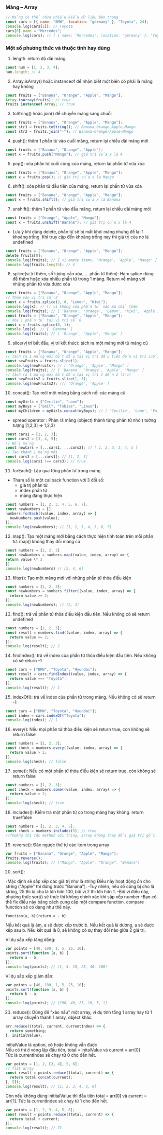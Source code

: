 ### Mảng – Array

```javascript
// Mảng có thể chứa nhiều kiểu dữ liệu bên trong
const cars = [{ name: "BMW", location: "germany" }, "Toyota", 24];
console.log(cars[1]); // Toyota
cars[0].name = "Mercedes";
console.log(cars); // [ { name: 'Mercedes', location: 'germany' }, 'Toyota', 24 ]
```

### Một số phương thức và thuộc tính hay dùng

1. length: return độ dài mảng

```javascript
const num = [1, 2, 3, 4];
num.length; // 4
```

2. Array.isArray() hoặc instanceof để nhận biết một biến có phải là mảng hay không

```javascript
const fruits = ["Banana", "Orange", "Apple", "Mango"];
Array.isArray(fruits); // true
fruits instanceof Array; // true
```

3. toString() hoặc join() để chuyển mảng sang chuỗi

```javascript
const fruits = ["Banana", "Orange", "Apple", "Mango"];
const str1 = fruits.toString(); // Banana,Orange,Apple,Mango
const str2 = fruits.join("-"); // Banana-Orange-Apple-Mango
```

4. push(): thêm 1 phần từ vào cuối mảng, return lại chiều dài mảng mới

```javascript
const fruits = ["Banana", "Orange", "Apple"];
const x = fruits.push("Mango"); // giá trị của x là 4
```

5. pop(): xóa phần tử cuối cùng của mảng, return lại phần tử vừa xóa

```javascript
const fruits = ["Banana", "Orange", "Apple", "Mango"];
const x = fruits.pop(); // giá trị của x là Mango
```

6. shift(): xóa phần tử đầu tiên của mảng, return lại phần tử vừa xóa

```javascript
const fruits = ["Banana", "Orange", "Apple", "Mango"];
const x = fruits.shift(); // giá trị của x là Banana
```

7. unshift(): thêm 1 phần tử vào đầu mảng, return lại chiều dài mảng mới

```javascript
const fruits = ["Orange", "Apple", "Mango"];
const x = fruits.unshift("Banana"); // giá trị của x là 4
```

- Lưu ý khi dùng delete, phần tử sẽ bị mất khỏi mảng nhưng để lại 1 khoảng trống. Khi truy cập đến khoảng trống này thì giá trị của nó là undefined

```javascript
const fruits = ["Banana", "Orange", "Apple", "Mango"];
delete fruits[0];
console.log(fruits); // [ <1 empty item>, 'Orange', 'Apple', 'Mango' ]
console.log(fruits.length); // 4
```

8. splice(vị trí thêm, số lượng cần xóa, … phần tử thêm): Hàm splice dùng để thêm hoặc xóa nhiều phần tử trong 1 mảng. Return về mảng với những phần tử vừa được xóa

```javascript
const fruits = ["Banana", "Orange", "Apple", "Mango"];
// Thêm vào vị trí số 2
const x = fruits.splice(2, 0, "Lemon", "Kiwi");
console.log(x); // [] vì không xóa phần tử nào mà chỉ thêm
console.log(fruits); // [ 'Banana', 'Orange', 'Lemon', 'Kiwi', 'Apple', 'Mango' ]
const fruits = ["Banana", "Orange", "Apple", "Mango"];
// Xóa 1 phần tử tại vị trí số 0
const x = fruits.splice(0, 1);
console.log(x); // [ 'Banana' ]
console.log(fruits); // [ 'Orange', 'Apple', 'Mango' ]
```

9. slice(vị trí bắt đầu, vị trí kết thúc): tách ra một mảng mới từ mảng cũ

```javascript
const fruits = ["Banana", "Orange", "Apple", "Mango"];
// tách ra 1 mảng mới bắt đầu tại vị trí đầu tiên đến vị trí cuối
const newFruits = fruits.slice(1);
console.log(newFruits); // [ 'Orange', 'Apple', 'Mango' ]
console.log(fruits); // [ 'Banana', 'Orange', 'Apple', 'Mango' ]
// tách ra 1 mảng mới bắt đầu tại vị trí 1 đến 2 (3-1)
const newFruits2 = fruits.slice(1, 3);
console.log(newFruits2); //[ 'Orange', 'Apple' ]
```

10. concat(): Tạo mới một mảng bằng cách nối các mảng cũ

```javascript
const myGirls = ["Cecilie", "Lone"];
const myBoys = ["Emil", "Tobias", "Linus"];
const myChildren = myGirls.concat(myBoys); // [ 'Cecilie', 'Lone', 'Emil', 'Tobias', 'Linus' ]
```

- spread operator : Phân rã mảng (object) thành từng phần tử nhỏ ( tưởng tượng [1,2,3] => 1,2,3)

```javascript
const cars1 = [1, 2, 3];
const cars2 = [3, 4, 5];
// Nối mảng
const newCars = [...cars1, ...cars2]; // [ 1, 2, 3, 3, 4, 5 ]
// Tạo thành 1 mảng mới
const cars3 = [...cars1]; // [1, 2, 3]
console.log(cars1 !== cars3); // true
```

11. forEach(): Lặp qua từng phần tử trong mảng

- Tham số là một callback function với 3 đối số:
  - giá trị phần tử
  - index phần tử
  - mảng đang thực hiện

```javascript
const numbers = [1, 2, 3, 4, 5, 6, 7];
const newNumbers = [];
numbers.forEach((value, index, array) => {
  newNumbers.push(value);
});
console.log(newNumbers); // [1, 2, 3, 4, 5, 6, 7]
```

12. map(): Tạo một mảng mới bằng cách thực hiện tính toán trên mỗi phần tử. map() không thay đổi mảng cũ

```javascript
const numbers = [1, 2, 3]
const newNumbers = numbers.map((value, index, array) => {
return value \* 2
})
console.log(newNumbers) // [2, 4, 6]
```

13. filter(): Tạo một mảng mới với những phần tử thỏa điều kiện

```javascript
const numbers = [1, 2, 3];
const newNumbers = numbers.filter((value, index, array) => {
  return value >= 2;
});
console.log(newNumbers); // [2, 3]
```

13. find(): trả về phần tử thỏa điều kiện đầu tiên. Nếu không có sẽ return undefined

```javascript
const numbers = [1, 2, 3];
const result = numbers.find((value, index, array) => {
  return value >= 2;
});
console.log(result); // 2
```

14. findIndex(): trả về index của phần tử thỏa điều kiện đầu tiên. Nếu không có sẽ return -1

```javascript
const cars = ["BMW", "Toyota", "Hyundai"];
const result = cars.findIndex((value, index, array) => {
  return value === "Toyota";
});
console.log(result); // 1
```

15. indexOf(): trả về index của phần tử trong mảng. Nếu không có sẽ return -1

```javascript
const cars = ["BMW", "Toyota", "Hyundai"];
const index = cars.indexOf("Toyota");
console.log(index); // 1
```

16. every(): Nếu mọi phần tử thỏa điều kiện sẽ return true, còn không sẽ return false

```javascript
const numbers = [1, 2, 3];
const check = numbers.every((value, index, array) => {
  return value > 2;
});
console.log(check); // false
```

17. some(): Nếu có một phần tử thỏa điều kiện sẽ return true, còn không sẽ return false

```javascript
const numbers = [1, 2, 3];
const check = numbers.some((value, index, array) => {
  return value > 2;
});
console.log(check); // true
```

18. includes(): Kiểm tra một phần tử có trong mảng hay không. return true/false

```javascript
const numbers = [1, 2, 3, 4, 5];
const check = numbers.includes(5); // true
//Thường thì các method với tring, array không thay đổi giá trị gốc. Ngoại trừ: pop, push, shift, unshift, delete
```

19. reverse(): Đảo ngược thứ tự các item trong array

```javascript
var fruits = ["Banana", "Orange", "Apple", "Mango"];
fruits.reverse();
console.log(fruits); // ["Mango", "Apple", "Orange", "Banana"]
```

20. sort():

-Mặc định sẽ sắp xếp các giá trị như là string Điều này hoạt động ổn cho string ("Apple" thì đứng trước "Banana"). -Tuy nhiên, nếu số cũng bị cho là string, 25 thì bị cho là lớn hơn 100, bởi vì 2 thì lớn hơn 1.
-Bởi vì điều này, phương thức sort() sẽ thực thi không chính xác khi sắp xếp number
-Bạn có thể fix điều này bằng cách cung cấp một compare function. compare function sẽ có dạng như thế này.

`function(a, b){return a - b}`

Nếu kết quả là âm, a sẽ được xếp trước b. Nếu kết quả là dương, a sẽ được xếp sau b. Nếu kết quả là 0, sẽ không có sự thay đổi nào giữa 2 giá trị.

Ví dụ sắp xếp tăng dầng:

```javascript
var points = [40, 100, 1, 5, 25, 10];
points.sort(function (a, b) {
  return a - b;
});
console.log(points); // [1, 5, 10, 25, 40, 100]
```

Ví dụ sắp xếp giảm dần:

```javascript
var points = [40, 100, 1, 5, 25, 10];
points.sort(function (a, b) {
  return b - a;
});
console.log(points); // [100, 40, 25, 10, 5, 1]
```

21. reduce(): Dùng để "xào nấu" một array, ví dụ tính tổng 1 array hay từ 1 array chuyển thành 1 array, object khác.

```javascript
arr.reduce((total, current, currentIndex) => {
  return something;
}, initialValue);
```

initialValue là option, có hoặc không vẫn được  
Nếu có thì ở vòng lặp đầu tiên, total = initalValue và current = arr[0]  
Tức là currentIndex sẽ chạy từ 0 cho đến hết.

```javascript
var points = [1, 2, [3, 4], 5, 6];
// flat array
const result = points.reduce((total, current) => {
  return total.concat(current);
}, []);
console.log(result); // [1, 2, 3, 4, 5, 6]
```

Còn nếu không dùng inititalValue thì đầu tiên total = arr[0] và current = arr[1]. Tức là currentIndex sẽ chạy từ 1 cho đến hết.

```javascript
var points = [1, 2, 3, 4, 5, 6];
const result = points.reduce((total, current) => {
  return total + current;
});
console.log(result); // 21
```
